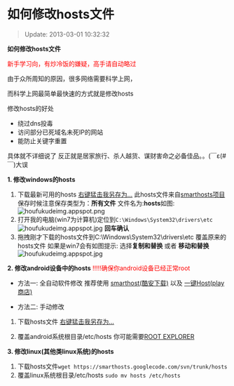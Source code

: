 # 如何修改hosts文件

>Update: 2013-03-01 10:32:32

**如何修改hosts文件**

<font color=red>新手学习向，有炒冷饭的嫌疑，高手请自动略过</font>

由于众所周知的原因，很多网络需要科学上网，

而科学上网最简单最快速的方式就是修改hosts

修改hosts的好处

* 绕过dns投毒
* 访问部分已死域名未死IP的网站
* 能防止关键字重置

具体就不详细说了 反正就是居家旅行、杀人越货、谋财害命之必备佳品。。(￣ε(#￣)大误

**1. 修改windows的hosts**

1. 下载最新可用的hosts [右键猛击我另存为...](http://smarthosts.googlecode.com/svn/trunk/hosts)
	此hosts文件来自[smarthosts项目](https://code.google.com/p/smarthosts/)
	保存时候注意保存类型为：**所有文件** 文件名为:**hosts**如图:
	![houfukudeimg.appspot.png](https://s2.loli.net/2022/01/28/enlIWdTDR5ZHOxP.png)
1. 打开我的电脑(win7为计算机)定位到`C:\Windows\System32\drivers\etc`
	![houfukudeimg.appspot.jpg](https://s2.loli.net/2022/01/28/BR4AyiD1TdEcI5x.jpg)
	**回车确认**
1. 拖拽刚才下载的hosts文件到C:\Windows\System32\drivers\etc 覆盖原来的hosts文件
	如果是win7会有如图提示: 选择**复制和替换** 或者 **移动和替换**
	![houfukudeimg.appspot.jpg](https://s2.loli.net/2022/01/28/a5dNkVLUOn4Gtsr.jpg)


**2. 修改android设备中的hosts**
<font color=red>!!!!!确保你android设备已经正常root</font>

* 方法一: 全自动软件修改 推荐使用 [smarthost(酷安下载)](http://m.coolapk.com/apk/4680/) 以及 [一键Host(play商店)](https://play.google.com/store/apps/details?id=com.zhai.host&feature=search_result#?t=W251bGwsMSwyLDEsImNvbS56aGFpLmhvc3QiXQ..)

* 方法二: 手动修改 

1. 下载hosts文件 [右键猛击我另存为...](http://smarthosts.googlecode.com/svn/trunk/mobile_devices/hosts)
		 
2. 覆盖android系统根目录/etc/hosts 你可能需要[ROOT EXPLORER](http://m.coolapk.com/apk/1229/) 


**3. 修改linux(其他类linux系统)的hosts**

1. 下载hosts文件`wget https://smarthosts.googlecode.com/svn/trunk/hosts`
1. 覆盖linux系统根目录/etc/hosts `sudo mv hosts /etc/hosts`
